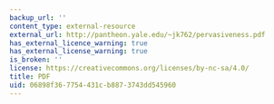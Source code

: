 ```yaml
---
backup_url: ''
content_type: external-resource
external_url: http://pantheon.yale.edu/~jk762/pervasiveness.pdf
has_external_licence_warning: true
has_external_license_warning: true
is_broken: ''
license: https://creativecommons.org/licenses/by-nc-sa/4.0/
title: PDF
uid: 06898f36-7754-431c-b887-3743dd545960
---
```

